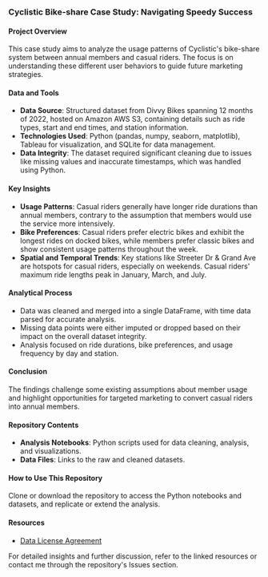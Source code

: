 ### Cyclistic Bike-share Case Study: Navigating Speedy Success

#### Project Overview
This case study aims to analyze the usage patterns of Cyclistic's bike-share system between annual members and casual riders. The focus is on understanding these different user behaviors to guide future marketing strategies.

#### Data and Tools
- **Data Source**: Structured dataset from Divvy Bikes spanning 12 months of 2022, hosted on Amazon AWS S3, containing details such as ride types, start and end times, and station information.
- **Technologies Used**: Python (pandas, numpy, seaborn, matplotlib), Tableau for visualization, and SQLite for data management.
- **Data Integrity**: The dataset required significant cleaning due to issues like missing values and inaccurate timestamps, which was handled using Python.

#### Key Insights
- **Usage Patterns**: Casual riders generally have longer ride durations than annual members, contrary to the assumption that members would use the service more intensively.
- **Bike Preferences**: Casual riders prefer electric bikes and exhibit the longest rides on docked bikes, while members prefer classic bikes and show consistent usage patterns throughout the week.
- **Spatial and Temporal Trends**: Key stations like Streeter Dr & Grand Ave are hotspots for casual riders, especially on weekends. Casual riders' maximum ride lengths peak in January, March, and July.

#### Analytical Process
- Data was cleaned and merged into a single DataFrame, with time data parsed for accurate analysis.
- Missing data points were either imputed or dropped based on their impact on the overall dataset integrity.
- Analysis focused on ride durations, bike preferences, and usage frequency by day and station.

#### Conclusion
The findings challenge some existing assumptions about member usage and highlight opportunities for targeted marketing to convert casual riders into annual members.

#### Repository Contents
- **Analysis Notebooks**: Python scripts used for data cleaning, analysis, and visualizations.
- **Data Files**: Links to the raw and cleaned datasets.

#### How to Use This Repository
Clone or download the repository to access the Python notebooks and datasets, and replicate or extend the analysis.

#### Resources
- [Data License Agreement](https://divvybikes.com/data-license-agreement)

For detailed insights and further discussion, refer to the linked resources or contact me through the repository's Issues section.
